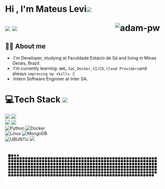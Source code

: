 
<h1 align="left">Hi , I'm Mateus Levi<img src="https://media.giphy.com/media/hvRJCLFzcasrR4ia7z/giphy.gif" width="35"/>
  
  <p><img align="right" height="50%" src="https://github.com/Adam-pw/Adam-pw/blob/main/animation_500_kxa883sd.gif" alt="adam-pw" /></p>
  
<p align="left">
  <a href="https://www.linkedin.com/in/mateus-levir-souza-pereira/"><img src="https://img.shields.io/badge/-LinkedIn-blue?style=flat&logo=Linkedin&logoColor=white"/></a>
  <img src="https://img.shields.io/badge/-Gmail-c14438?style=flat&logo=Gmail&logoColor=white(mailto:mateuslevisouzapereira@gmail.com)"/>
  </p>
  
  ## :sassy_man:  About me
- :I'm Developer, studying at Faculdade Estácio de Sá and living in Minas Gerais, Brazil.
- :I’m currently learning: `AWS`, `IaC`, `Docker`, `CI/CD`, `Cloud Providers`and always `improving my skills`. :)
- :Intern Software Enginner at Inter SA.  
  
 # 💻Tech Stack <img src = "https://media2.giphy.com/media/QssGEmpkyEOhBCb7e1/giphy.gif?cid=ecf05e47a0n3gi1bfqntqmob8g9aid1oyj2wr3ds3mg700bl&rid=giphy.gif" width = 32px> 
  
  <p>
    <img width="10%" src="https://www.vectorlogo.zone/logos/amazon_aws/amazon_aws-ar21.svg">
    <img width="10%" src="https://www.vectorlogo.zone/logos/git-scm/git-scm-ar21.svg">
    <br>
    <img width="10%" src="https://www.vectorlogo.zone/logos/mysql/mysql-ar21.svg">
    <img width="10%" src="https://www.vectorlogo.zone/logos/java/java-ar21.svg">
    <br>
    <img width="10%" alt="Python" src="https://img.shields.io/badge/Python%20-%2314354C.svg?logo=python&logoColor=white">
    <img width="10%" alt="Docker" src="https://img.shields.io/badge/Docker-2CA5E0?style=for-the-badge&logo=docker&logoColor=white">
    <br>
    <img width="10%" alt="Linux" src="https://img.shields.io/badge/Linux-FCC624?style=for-the-badge&logo=linux&logoColor=black">
    <img width="10%" alt="MongoDB" src="https://img.shields.io/badge/-MongoDB-FCA121?style=flat&logo=mongodb&">
    <br>
    <img width="10%" alt="UBUNTU" src="https://img.shields.io/badge/Ubuntu-E95420?style=for-the-badge&logo=ubuntu&logoColor=white">
    <img width="10%" src="https://img.shields.io/badge/pycharm-143?style=for-the-badge&logo=pycharm&logoColor=black&color=black&labelColor=green"
  </p>
  <br>
  <br>
   <p align="center">
  <img src="https://github.com/DHANOLA/DHANOLA/raw/output/github-contribution-grid-snake.svg" alt="snake"></center>
  </p>
  
  
